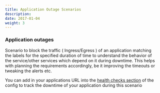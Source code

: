 ```yaml
---
title: Application Outage Scenarios
description: 
date: 2017-01-04
weight: 3
---
```


### Application outages
Scenario to block the traffic ( Ingress/Egress ) of an application matching the labels for the specified duration of time to understand the behavior of the service/other services which depend on it during downtime. This helps with planning the requirements accordingly, be it improving the timeouts or tweaking the alerts etc.

You can add in your applications URL into the [health checks section](../../krkn/config.md#health-checks) of the config to track the downtime of your application during this scenario 